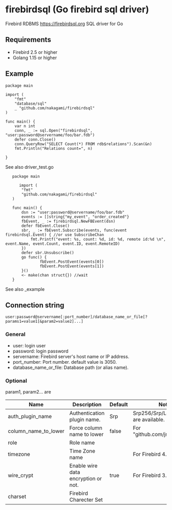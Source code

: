 # firebirdsql (Go firebird sql driver)

Firebird RDBMS https://firebirdsql.org SQL driver for Go

## Requirements

* Firebird 2.5 or higher
* Golang 1.15 or higher

## Example

```
package main

import (
    "fmt"
    "database/sql"
    _ "github.com/nakagami/firebirdsql"
)

func main() {
    var n int
    conn, _ := sql.Open("firebirdsql", "user:password@servername/foo/bar.fdb")
    defer conn.Close()
    conn.QueryRow("SELECT Count(*) FROM rdb$relations").Scan(&n)
    fmt.Println("Relations count=", n)

}
```


See also driver_test.go

```
   package main

      import (
       "fmt"
       "github.com/nakagami/firebirdsql"
   )

   func main() {
       dsn := "user:password@servername/foo/bar.fdb"
       events := []string{"my_event", "order_created"}
       fbEvent, _ := firebirdsql.NewFBEvent(dsn)
       defer fbEvent.Close()
       sbr, _ := fbEvent.Subscribe(events, func(event firebirdsql.Event) { //or use SubscribeChan
           fmt.Printf("event: %s, count: %d, id: %d, remote id:%d \n", event.Name, event.Count, event.ID, event.RemoteID)
       })
       defer sbr.Unsubscribe()
       go func() {
               fbEvent.PostEvent(events[0])
               fbEvent.PostEvent(events[1])
       }()
       <- make(chan struct{}) //wait
   }
```

See also _example

## Connection string

```
user:password@servername[:port_number]/database_name_or_file[?params1=value1[&param2=value2]...]
```


### General

- user: login user
- password: login password
- servername: Firebird server's host name or IP address.
- port_number: Port number. default value is 3050.
- database_name_or_file: Database path (or alias name).

### Optional

param1, param2... are

| Name | Description | Default | Note |
| --- | --- | --- | --- |
| auth_plugin_name | Authentication plugin name. | Srp | Srp256/Srp/Legacy_Auth are available. |
| column_name_to_lower | Force column name to lower | false | For "github.com/jmoiron/sqlx" |
| role | Role name | | |
| timezone | Time Zone name | | For Firebird 4.0+ |
| wire_crypt | Enable wire data encryption or not. | true | For Firebird 3.0+ |
| charset | Firebird Charecter Set | | |
